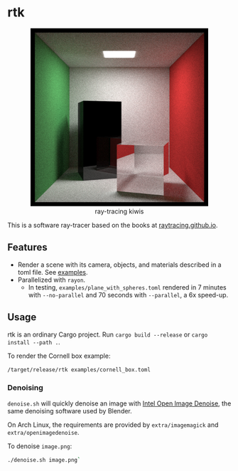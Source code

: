 # rtk

<div align="center">
  <img src="docs/cornell_box.png" height="400px">
  <br />
  ray-tracing kiwis
  <br />
</div>

This is a software ray-tracer based on the books at
[raytracing.github.io](https://raytracing.github.io).

## Features

- Render a scene with its camera, objects, and materials described in a toml file.
  See [examples](examples).
- Parallelized with `rayon`.
  - In testing, `examples/plane_with_spheres.toml` rendered in 7 minutes with `--no-parallel`
    and 70 seconds with `--parallel`, a 6x speed-up.

## Usage

rtk is an ordinary Cargo project. Run `cargo build --release` or `cargo install --path .`.

To render the Cornell box example:

```sh
/target/release/rtk examples/cornell_box.toml
```

### Denoising

`denoise.sh` will quickly denoise an image with
[Intel Open Image Denoise](https://www.openimagedenoise.org/), the same denoising software used by
Blender.

On Arch Linux, the requirements are provided by `extra/imagemagick` and `extra/openimagedenoise`.

To denoise `image.png`:

```sh
./denoise.sh image.png`
```
